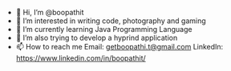- 👋 Hi, I’m @boopathit
- 👀 I’m interested in writing code, photography and gaming
- 🌱 I’m currently learning Java Programming Language
- 💞️ I’m also trying to develop a hyprind application
- 📫 How to reach me 
     Email: getboopathi.t@gmail.com
     LinkedIn: https://www.linkedin.com/in/boopathit/

<!---
boopathit/boopathit is a ✨ special ✨ repository because its `README.md` (this file) appears on your GitHub profile.
You can click the Preview link to take a look at your changes.
--->

